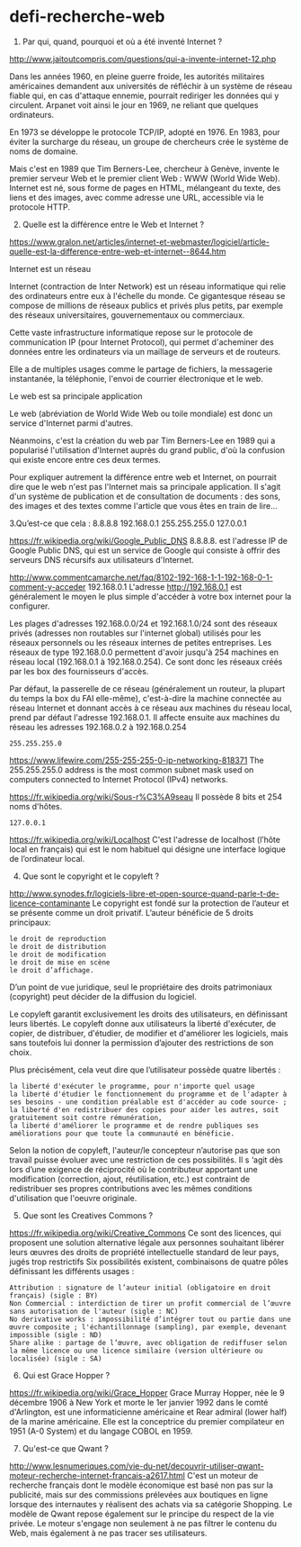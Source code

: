 # defi-recherche-web

1. Par qui, quand, pourquoi et où a été inventé Internet ?

http://www.jaitoutcompris.com/questions/qui-a-invente-internet-12.php

Dans les années 1960, en pleine guerre froide, les autorités militaires américaines demandent aux universités de réfléchir à un système de réseau fiable qui, en cas d'attaque ennemie, pourrait rediriger les données qui y circulent. Arpanet voit ainsi le jour en 1969, ne reliant que quelques ordinateurs.

En 1973 se développe le protocole TCP/IP, adopté en 1976. En 1983, pour éviter la surcharge du réseau, un groupe de chercheurs crée le système de noms de domaine.

Mais c'est en 1989 que Tim Berners-Lee, chercheur à Genève, invente le premier serveur Web et le premier client Web : WWW (World Wide Web). Internet est né, sous forme de pages en HTML, mélangeant du texte, des liens et des images, avec comme adresse une URL, accessible via le protocole HTTP.



2. Quelle est la différence entre le Web et Internet ?

https://www.gralon.net/articles/internet-et-webmaster/logiciel/article-quelle-est-la-difference-entre-web-et-internet--8644.htm

Internet est un réseau

Internet (contraction de Inter Network) est un réseau informatique qui relie des ordinateurs entre eux à l'échelle du monde. Ce gigantesque réseau se compose de millions de réseaux publics et privés plus petits, par exemple des réseaux universitaires, gouvernementaux ou commerciaux.

Cette vaste infrastructure informatique repose sur le protocole de communication IP (pour Internet Protocol), qui permet d'acheminer des données entre les ordinateurs via un maillage de serveurs et de routeurs.

Elle a de multiples usages comme le partage de fichiers, la messagerie instantanée, la téléphonie, l'envoi de courrier électronique et le web. 

Le web est sa principale application

Le web (abréviation de World Wide Web ou toile mondiale) est donc un service d'Internet parmi d'autres.

Néanmoins, c'est la création du web par Tim Berners-Lee en 1989 qui a popularisé l'utilisation d'Internet auprès du grand public, d'où la confusion qui existe encore entre ces deux termes.

Pour expliquer autrement la différence entre web et Internet, on pourrait dire que le web n'est pas l'Internet mais sa principale application. Il s'agit d'un système de publication et de consultation de documents : des sons, des images et des textes comme l'article que vous êtes en train de lire...



3.Qu’est-ce que cela :
    8.8.8.8
    192.168.0.1
    255.255.255.0
    127.0.0.1

 	
https://fr.wikipedia.org/wiki/Google_Public_DNS
 	8.8.8.8. est l'adresse IP de Google Public DNS, qui est un service de Google qui consiste à offrir des serveurs DNS récursifs aux utilisateurs d'Internet. 

 
http://www.commentcamarche.net/faq/8102-192-168-1-1-192-168-0-1-comment-y-acceder
 	192.168.0.1 
L'adresse http://192.168.0.1  est généralement le moyen le plus simple d'accéder à votre box internet pour la configurer. 

Les plages d'adresses 192.168.0.0/24 et 192.168.1.0/24 sont des réseaux privés (adresses non routables sur l'internet global) utilisés pour les réseaux personnels ou les réseaux internes de petites entreprises. Les réseaux de type 192.168.0.0 permettent d'avoir jusqu'à 254 machines en réseau local (192.168.0.1 à 192.168.0.254). Ce sont donc les réseaux créés par les box des fournisseurs d'accès.

Par défaut, la passerelle de ce réseau (généralement un routeur, la plupart du temps la box du FAI elle-même), c'est-à-dire la machine connectée au réseau Internet et donnant accès à ce réseau aux machines du réseau local, prend par défaut l'adresse 192.168.0.1. Il affecte ensuite aux machines du réseau les adresses 192.168.0.2 à 192.168.0.254

	255.255.255.0
https://www.lifewire.com/255-255-255-0-ip-networking-818371
The 255.255.255.0 address is the most common subnet mask used on computers connected to Internet Protocol (IPv4) networks.

https://fr.wikipedia.org/wiki/Sous-r%C3%A9seau
Il possède 8 bits et 254 noms d'hôtes.

	127.0.0.1
https://fr.wikipedia.org/wiki/Localhost	
 C'est l'adresse de localhost (l’hôte local en français) qui est le nom habituel qui désigne une interface logique de l’ordinateur local.



4. Que sont le copyright et le copyleft ?

http://www.synodes.fr/logiciels-libre-et-open-source-quand-parle-t-de-licence-contaminante
Le copyright est fondé sur la protection de l’auteur et se présente comme un droit privatif.
L’auteur bénéficie de 5 droits principaux:

    le droit de reproduction
    le droit de distribution
    le droit de modification
    le droit de mise en scène
    le droit d’affichage.

D’un point de vue juridique, seul le propriétaire des droits patrimoniaux (copyright) peut décider de la diffusion du logiciel.

Le copyleft garantit exclusivement les droits des utilisateurs, en définissant leurs libertés.
Le copyleft donne aux utilisateurs la liberté d'exécuter, de copier, de distribuer, d'étudier, de modifier et d'améliorer les logiciels, mais sans toutefois lui donner la permission d’ajouter des restrictions de son choix.

Plus précisément, cela veut dire que l’utilisateur possède quatre libertés :

    la liberté d'exécuter le programme, pour n'importe quel usage
    la liberté d'étudier le fonctionnement du programme et de l'adapter à ses besoins - une condition préalable est d'accéder au code source- ;
    la liberté d'en redistribuer des copies pour aider les autres, soit gratuitement soit contre rémunération,
    la liberté d'améliorer le programme et de rendre publiques ses améliorations pour que toute la communauté en bénéficie.

Selon la notion de copyleft, l'auteur/le concepteur n’autorise pas que son travail puisse évoluer avec une restriction de ces possibilités.
Il s ‘agit dès lors d’une exigence de réciprocité où le contributeur apportant une modification (correction, ajout, réutilisation, etc.) est contraint de redistribuer ses propres contributions avec les mêmes conditions d'utilisation que l'oeuvre originale.



5. Que sont les Creatives Commons ?

https://fr.wikipedia.org/wiki/Creative_Commons
Ce sont des licences, qui proposent une solution alternative légale aux personnes souhaitant libérer leurs œuvres des droits de propriété intellectuelle standard de leur pays, jugés trop restrictifs 
Six possibilités existent, combinaisons de quatre pôles définissant les différents usages :

    Attribution : signature de l’auteur initial (obligatoire en droit français) (sigle : BY)
    Non Commercial : interdiction de tirer un profit commercial de l’œuvre sans autorisation de l'auteur (sigle : NC)
    No derivative works : impossibilité d’intégrer tout ou partie dans une œuvre composite ; l'échantillonnage (sampling), par exemple, devenant impossible (sigle : ND)
    Share alike : partage de l’œuvre, avec obligation de rediffuser selon la même licence ou une licence similaire (version ultérieure ou localisée) (sigle : SA)


6. Qui est Grace Hopper ?

https://fr.wikipedia.org/wiki/Grace_Hopper
Grace Murray Hopper, née le 9 décembre 1906 à New York et morte le 1er janvier 1992 dans le comté d'Arlington, est une informaticienne américaine et Rear admiral (lower half) de la marine américaine. Elle est la conceptrice du premier compilateur en 1951 (A-0 System) et du langage COBOL en 1959.

7. Qu'est-ce que Qwant ?

http://www.lesnumeriques.com/vie-du-net/decouvrir-utiliser-qwant-moteur-recherche-internet-francais-a2617.html
 C'est un moteur de recherche français dont le modèle économique est basé non pas sur la publicité, mais sur des commissions prélevées aux boutiques en ligne lorsque des internautes y réalisent des achats via sa catégorie Shopping. Le modèle de Qwant repose également sur le principe du respect de la vie privée. Le moteur s'engage non seulement à ne pas filtrer le contenu du Web, mais également à ne pas tracer ses utilisateurs.
  